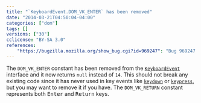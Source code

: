 ```yaml
---
title: "`KeyboardEvent.DOM_VK_ENTER` has been removed"
date: "2014-03-21T04:50:04-04:00"
categories: ["dom"]
tags: []
versions: ["30"]
cclicense: "BY-SA 3.0"
references:
    "https://bugzilla.mozilla.org/show_bug.cgi?id=969247": "Bug 969247 – Get rid of related code of NS_VK_ENTER and nsIDOMKeyEvent::DOM_VK_ENTER"
---
```

The `DOM_VK_ENTER` constant has been removed from the [`KeyboardEvent`](https://developer.mozilla.org/en-US/docs/Web/API/KeyboardEvent) interface and it now returns `null` instead of `14`. This should not break any existing code since it has never used in key events like [`keydown`](https://developer.mozilla.org/en-US/docs/Web/Events/keydown) or [`keypress`](https://developer.mozilla.org/en-US/docs/Web/Events/keypress), but you may want to remove it if you have. The `DOM_VK_RETURN` constant represents both <kbd>Enter</kbd> and <kbd>Return</kbd> keys.
